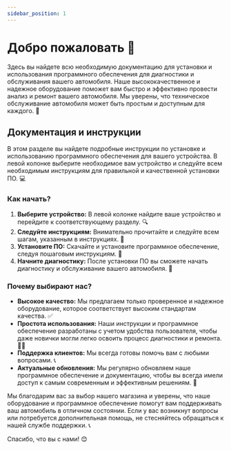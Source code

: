 ```yaml
---
sidebar_position: 1
---
```


# Добро пожаловать 👋

Здесь вы найдете всю необходимую документацию для установки и использования программного обеспечения для диагностики и обслуживания вашего автомобиля. Наше высококачественное и надежное оборудование поможет вам быстро и эффективно провести анализ и ремонт вашего автомобиля. Мы уверены, что техническое обслуживание автомобиля может быть простым и доступным для каждого. 🚗

## Документация и инструкции

В этом разделе вы найдете подробные инструкции по установке и использованию программного обеспечения для вашего устройства. В левой колонке выберите необходимое вам устройство и следуйте всем необходимым инструкциям для правильной и качественной установки ПО. 💻

### Как начать?

1. **Выберите устройство:** В левой колонке найдите ваше устройство и перейдите к соответствующему разделу. 🔍
2. **Следуйте инструкциям:** Внимательно прочитайте и следуйте всем шагам, указанным в инструкциях. 📜
3. **Установите ПО:** Скачайте и установите программное обеспечение, следуя пошаговым инструкциям. 💾
4. **Начните диагностику:** После установки ПО вы сможете начать диагностику и обслуживание вашего автомобиля. 🔧

### Почему выбирают нас?

- **Высокое качество:** Мы предлагаем только проверенное и надежное оборудование, которое соответствует высоким стандартам качества. ✅
- **Простота использования:** Наши инструкции и программное обеспечение разработаны с учетом удобства пользователя, чтобы даже новички могли легко освоить процесс диагностики и ремонта. 👨‍💻
- **Поддержка клиентов:** Мы всегда готовы помочь вам с любыми вопросами. 📞
- **Актуальные обновления:** Мы регулярно обновляем наше программное обеспечение и документацию, чтобы вы всегда имели доступ к самым современным и эффективным решениям. 🔄

Мы благодарим вас за выбор нашего магазина и уверены, что наше оборудование и программное обеспечение помогут вам поддерживать ваш автомобиль в отличном состоянии. Если у вас возникнут вопросы или потребуется дополнительная помощь, не стесняйтесь обращаться к нашей службе поддержки. 📞

Спасибо, что вы с нами! 😊
